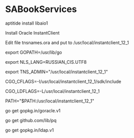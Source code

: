 # SABookServices

aptitide install libaio1

Install Oracle InstantClient

Edit file tnsnames.ora and put to /usr/local/instantclient_12_1

export GOPATH=/usr/lib/go

export NLS_LANG=RUSSIAN_CIS.UTF8

export TNS_ADMIN="/usr/local/instantclient_12_1"

CGO_CFLAGS=-I/usr/local/instantclient_12_1/sdk/include

CGO_LDFLAGS=-L/usr/local/instantclient_12_1

PATH="$PATH:/usr/local/instantclient_12_1"

go get gopkg.in/goracle.v1

go get github.com/lib/pq

go get gopkg.in/ldap.v1

